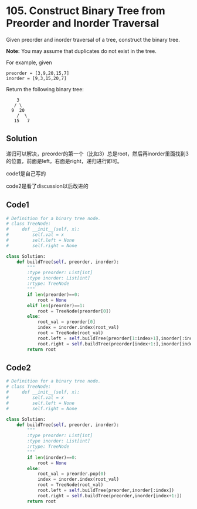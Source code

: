 # 105. Construct Binary Tree from Preorder and Inorder Traversal

Given preorder and inorder traversal of a tree, construct the binary tree.

**Note:**
You may assume that duplicates do not exist in the tree.

For example, given

```
preorder = [3,9,20,15,7]
inorder = [9,3,15,20,7]
```

Return the following binary tree:

```
    3
   / \
  9  20
    /  \
   15   7
```



## Solution

递归可以解决，preorder的第一个（比如3）总是root，然后再inorder里面找到3的位置，前面是left，右面是right，递归进行即可。

code1是自己写的

code2是看了discussion以后改进的



## Code1

```python
# Definition for a binary tree node.
# class TreeNode:
#     def __init__(self, x):
#         self.val = x
#         self.left = None
#         self.right = None

class Solution:
    def buildTree(self, preorder, inorder):
        """
        :type preorder: List[int]
        :type inorder: List[int]
        :rtype: TreeNode
        """
        if len(preorder)==0:
            root = None
        elif len(preorder)==1:
            root = TreeNode(preorder[0])
        else:
            root_val = preorder[0]
            index = inorder.index(root_val)
            root = TreeNode(root_val)
            root.left = self.buildTree(preorder[1:index+1],inorder[:index])
            root.right = self.buildTree(preorder[index+1:],inorder[index+1:])
        return root
```





## Code2

```python
# Definition for a binary tree node.
# class TreeNode:
#     def __init__(self, x):
#         self.val = x
#         self.left = None
#         self.right = None

class Solution:
    def buildTree(self, preorder, inorder):
        """
        :type preorder: List[int]
        :type inorder: List[int]
        :rtype: TreeNode
        """        
        if len(inorder)==0:
            root = None
        else:
            root_val = preorder.pop(0)
            index = inorder.index(root_val)
            root = TreeNode(root_val)
            root.left = self.buildTree(preorder,inorder[:index])
            root.right = self.buildTree(preorder,inorder[index+1:])
        return root
```

